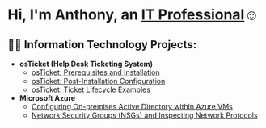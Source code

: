 <h1>Hi, I'm Anthony, an <a href="https://linkedin.com/in/">IT Professional</a>☺</h1>

<h2>👨‍💻 Information Technology Projects:</h2>

- <b>osTicket (Help Desk Ticketing System)</b>
  - [osTicket: Prerequisites and Installation](https://github.com/Hendersonjr1993/osticket-prereqs)
  - [osTicket: Post-Installation Configuration](https://github.com/Hendersonjr1993/post-install-config)
  - [osTicket: Ticket Lifecycle Examples](https://github.com/Hendersonjr1993/ticket-lifecycle)
- <b>Microsoft Azure</b>
  - [Configuring On-premises Active Directory within Azure VMs](https://github.com/configure-ad)
  - [Network Security Groups (NSGs) and Inspecting Network Protocols](https://github.com/azure-network-protocols)
